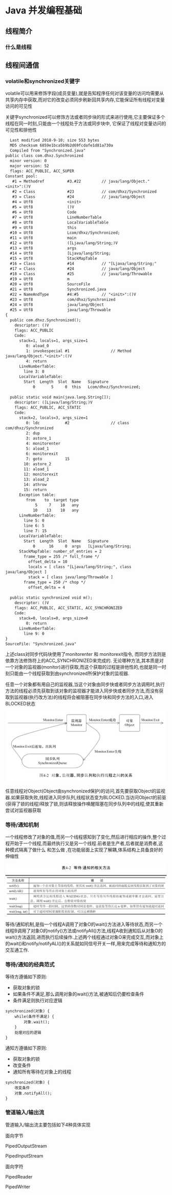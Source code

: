 # Java 并发编程基础

## 线程简介

### 什么是线程

## 线程间通信

### volatile和synchronized关键字

volatile可以用来修饰字段(成员变量),就是告知程序任何对该变量的访问均需要从共享内存中获取,而对它的改变必须同步刷新回共享内存,它能保证所有线程对变量访问的可见性

关键字synchronized可以修饰方法或者同步块的形式来进行使用,它主要保证多个线程在同一时刻,只能由一个线程处于方法或同步块中, 它保证了线程对变量访问的可见性和排他性

```class
  Last modified 2018-9-10; size 553 bytes
  MD5 checksum 6859e1bca5b9b2d69fcdafe1d81a730a
  Compiled from "Synchronized.java"
public class com.dhxz.Synchronized
  minor version: 0
  major version: 52
  flags: ACC_PUBLIC, ACC_SUPER
Constant pool:
   #1 = Methodref          #3.#22         // java/lang/Object."<init>":()V
   #2 = Class              #23            // com/dhxz/Synchronized
   #3 = Class              #24            // java/lang/Object
   #4 = Utf8               <init>
   #5 = Utf8               ()V
   #6 = Utf8               Code
   #7 = Utf8               LineNumberTable
   #8 = Utf8               LocalVariableTable
   #9 = Utf8               this
  #10 = Utf8               Lcom/dhxz/Synchronized;
  #11 = Utf8               main
  #12 = Utf8               ([Ljava/lang/String;)V
  #13 = Utf8               args
  #14 = Utf8               [Ljava/lang/String;
  #15 = Utf8               StackMapTable
  #16 = Class              #14            // "[Ljava/lang/String;"
  #17 = Class              #24            // java/lang/Object
  #18 = Class              #25            // java/lang/Throwable
  #19 = Utf8               m
  #20 = Utf8               SourceFile
  #21 = Utf8               Synchronized.java
  #22 = NameAndType        #4:#5          // "<init>":()V
  #23 = Utf8               com/dhxz/Synchronized
  #24 = Utf8               java/lang/Object
  #25 = Utf8               java/lang/Throwable
{
  public com.dhxz.Synchronized();
    descriptor: ()V
    flags: ACC_PUBLIC
    Code:
      stack=1, locals=1, args_size=1
         0: aload_0
         1: invokespecial #1                  // Method java/lang/Object."<init>":()V
         4: return
      LineNumberTable:
        line 3: 0
      LocalVariableTable:
        Start  Length  Slot  Name   Signature
            0       5     0  this   Lcom/dhxz/Synchronized;

  public static void main(java.lang.String[]);
    descriptor: ([Ljava/lang/String;)V
    flags: ACC_PUBLIC, ACC_STATIC
    Code:
      stack=2, locals=3, args_size=1
         0: ldc           #2                  // class com/dhxz/Synchronized
         2: dup
         3: astore_1
         4: monitorenter
         5: aload_1
         6: monitorexit
         7: goto          15
        10: astore_2
        11: aload_1
        12: monitorexit
        13: aload_2
        14: athrow
        15: return
      Exception table:
         from    to  target type
             5     7    10   any
            10    13    10   any
      LineNumberTable:
        line 5: 0
        line 6: 5
        line 7: 15
      LocalVariableTable:
        Start  Length  Slot  Name   Signature
            0      16     0  args   [Ljava/lang/String;
      StackMapTable: number_of_entries = 2
        frame_type = 255 /* full_frame */
          offset_delta = 10
          locals = [ class "[Ljava/lang/String;", class java/lang/Object ]
          stack = [ class java/lang/Throwable ]
        frame_type = 250 /* chop */
          offset_delta = 4

  public static synchronized void m();
    descriptor: ()V
    flags: ACC_PUBLIC, ACC_STATIC, ACC_SYNCHRONIZED
    Code:
      stack=0, locals=0, args_size=0
         0: return
      LineNumberTable:
        line 9: 0
}
SourceFile: "Synchronized.java"

```

上述class对同步代码块使用了monitorenter 和 monitorexit指令, 而同步方法则是依靠方法修饰符上的ACC_SYNCHRONIZED来完成的. 无论哪种方法,其本质是对一个对象的监视器(monitor)进行获取,而这个获取的过程是排他性的,也就是同一时刻只能由一个线程获取到由synchronized所保护对象的监视器.

任意一个对象都有用自己的监视器,当这个对象由同步快或者同步方法调用时,执行方法的线程必须先获取到该对象的监视器才能进入同步快或者同步方法,而没有获取到监视器(执行改方法)的线程将会被阻塞在同步块和同步方法的入口,进入BLOCKED状态

![对象,监视器,同步队列和执行线程之间的关系](imgs/对象,监视器,同步队列和执行线程之间的关系.png)

任意线程对Object(Object由synchronized保护)的访问,首先要获取Object的监视器.如果获取失败,线程进入同步队列,线程状态变为BLOCKED.当访问Object的前驱(获得了锁的线程)释放了锁,则该释放操作唤醒阻塞在同步队列中的线程,使其重新尝试对监视器获取

### 等待/通知机制

一个线程修改了对象的值,而另一个线程感知到了变化,然后进行相应的操作,整个过程开始于一个线程,而最终执行又是另一个线程.前者是生产者,后者就是消费者,这种模式隔离了做什么 和怎么做 ,在功能层面上实现了解耦,体系结构上具备良好的伸缩性

![等待/通知的相关方法](imgs/等待_通知的相关方法.png)

等待/通知机制,是指一个线程A调用了对象O的wait()方法进入等待状态,而另一个线程B调用了对象O的notify()方法或notifyAll()方法,线程A收到通知后从对象O的wait()方法返回,进而执行后续操作.上述两个线程通过对象O来完成交互,而对象上的wait()和notify/notifyALl()的关系就如同信号开关一样,用来完成等待和通知方的交互通工作.



### 等待/通知的经典范式

等待方遵循如下原则:

* 获取对象的锁
* 如果条件不满足,那么调用对象的wait()方法,被通知后仍要检查条件
* 条件满足则执行对应逻辑

```
synchronized(对象) {
    while(条件不满足) {
        对象.wait();
    }
    处理对应的逻辑
}
```

通知方遵循如下原则:

* 获取对象的锁
* 改变条件
* 通知所有等待在对象上的线程

```
synchronized(对象) {
    改变条件
    对象.notifyAll();
}
```

### 管道输入/输出流

管道输入/输出流主要包括如下4种具体实现

面向字节

PipedOutputStream

PipedInputStream

面向字符

PipedReader

PipedWriter